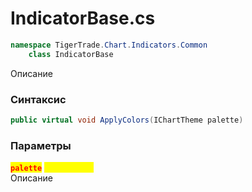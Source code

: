 
# IndicatorBase.cs
```csharp
namespace TigerTrade.Chart.Indicators.Common  
    class IndicatorBase
```

Описание

### Синтаксис
```csharp
public virtual void ApplyColors(IChartTheme palette)
```

### Параметры
<mark style="color:red;">**`palette`**</mark> <mark style="color:yellow;">`IChartTheme`</mark>  
 Описание  
  

                    
                    